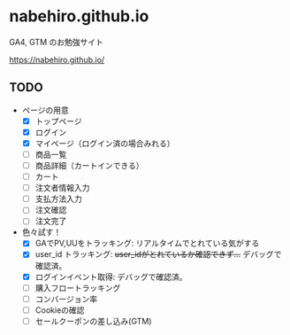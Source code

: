 # nabehiro.github.io

GA4, GTM のお勉強サイト

https://nabehiro.github.io/

## TODO

- ページの用意
  - [x] トップページ
  - [x] ログイン
  - [x] マイページ（ログイン済の場合みれる）
  - [ ] 商品一覧
  - [ ] 商品詳細（カートインできる）
  - [ ] カート
  - [ ] 注文者情報入力
  - [ ] 支払方法入力
  - [ ] 注文確認
  - [ ] 注文完了
- 色々試す！
  - [x] GAでPV,UUをトラッキング: リアルタイムでとれている気がする
  - [x] user_id トラッキング: ~~user_idがとれているか確認できず...~~ デバッグで確認済。
  - [x] ログインイベント取得: デバッグで確認済。
  - [ ] 購入フロートラッキング
  - [ ] コンバージョン率
  - [ ] Cookieの確認
  - [ ] セールクーポンの差し込み(GTM)